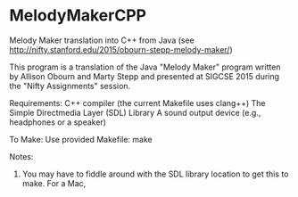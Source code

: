 # MelodyMakerCPP
Melody Maker translation into C++ from Java
(see http://nifty.stanford.edu/2015/obourn-stepp-melody-maker/)

This program is a translation of the Java "Melody Maker" program written by
Allison Obourn and Marty Stepp and presented at SIGCSE 2015 during the "Nifty
Assignments" session.

Requirements:
	C++ compiler (the current Makefile uses clang++)
	The Simple Directmedia Layer (SDL) Library
	A sound output device (e.g., headphones or a speaker)

To Make:
	Use provided Makefile: make

Notes:

1. You may have to fiddle around with the SDL library location to get this to
make. For a Mac, 

